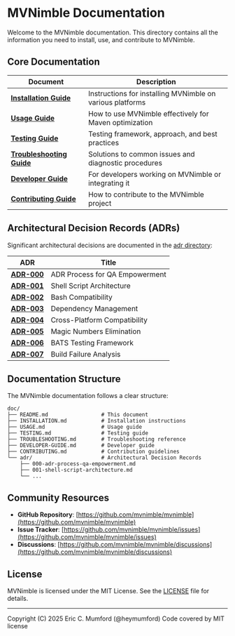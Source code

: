 # MVNimble Documentation

Welcome to the MVNimble documentation. This directory contains all the information you need to install, use, and contribute to MVNimble.

## Core Documentation

| Document | Description |
|----------|-------------|
| [**Installation Guide**](./INSTALLATION.md) | Instructions for installing MVNimble on various platforms |
| [**Usage Guide**](./USAGE.md) | How to use MVNimble effectively for Maven optimization |
| [**Testing Guide**](./TESTING.md) | Testing framework, approach, and best practices |
| [**Troubleshooting Guide**](./TROUBLESHOOTING.md) | Solutions to common issues and diagnostic procedures |
| [**Developer Guide**](./DEVELOPER-GUIDE.md) | For developers working on MVNimble or integrating it |
| [**Contributing Guide**](./CONTRIBUTING.md) | How to contribute to the MVNimble project |

## Architectural Decision Records (ADRs)

Significant architectural decisions are documented in the [adr directory](./adr):

| ADR | Title |
|-----|-------|
| [**ADR-000**](./adr/000-adr-process-qa-empowerment.md) | ADR Process for QA Empowerment |
| [**ADR-001**](./adr/001-shell-script-architecture.md) | Shell Script Architecture |
| [**ADR-002**](./adr/002-bash-compatibility.md) | Bash Compatibility |
| [**ADR-003**](./adr/003-dependency-management.md) | Dependency Management |
| [**ADR-004**](./adr/004-cross-platform-compatibility.md) | Cross-Platform Compatibility |
| [**ADR-005**](./adr/005-magic-numbers-elimination.md) | Magic Numbers Elimination |
| [**ADR-006**](./adr/006-bats-testing-framework.md) | BATS Testing Framework |
| [**ADR-007**](./adr/007-build-failure-analysis.md) | Build Failure Analysis |

## Documentation Structure

The MVNimble documentation follows a clear structure:

```
doc/
├── README.md                 # This document
├── INSTALLATION.md           # Installation instructions
├── USAGE.md                  # Usage guide
├── TESTING.md                # Testing guide
├── TROUBLESHOOTING.md        # Troubleshooting reference
├── DEVELOPER-GUIDE.md        # Developer guide
├── CONTRIBUTING.md           # Contribution guidelines
└── adr/                      # Architectural Decision Records
    ├── 000-adr-process-qa-empowerment.md
    ├── 001-shell-script-architecture.md
    └── ...
```

## Community Resources

- **GitHub Repository**: [https://github.com/mvnimble/mvnimble](https://github.com/mvnimble/mvnimble)
- **Issue Tracker**: [https://github.com/mvnimble/mvnimble/issues](https://github.com/mvnimble/mvnimble/issues)
- **Discussions**: [https://github.com/mvnimble/mvnimble/discussions](https://github.com/mvnimble/mvnimble/discussions)

## License

MVNimble is licensed under the MIT License. See the [LICENSE](../LICENSE) file for details.

---
Copyright (C) 2025 Eric C. Mumford (@heymumford) Code covered by MIT license